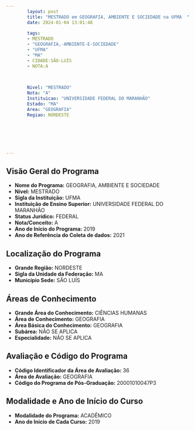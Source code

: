 ```yaml
---
        layout: post
        title: "MESTRADO em GEOGRAFIA, AMBIENTE E SOCIEDADE na UFMA  "
        date: 2024-01-04 13:01:48
     
        tags:
        - MESTRADO
        - "GEOGRAFIA,-AMBIENTE-E-SOCIEDADE"
        - "UFMA"
        - "MA"
        - CIDADE:SÃO-LUÍS
        - NOTA:A
        
       

        Nivel: "MESTRADO"
        Nota: "A"
        Instituicao: "UNIVERSIDADE FEDERAL DO MARANHÃO"
        Estado: "MA"
        Area: "GEOGRAFIA"
        Regiao: NORDESTE
        
        
        
        
        
        
---
```

## Visão Geral do Programa
- **Nome do Programa:** GEOGRAFIA, AMBIENTE E SOCIEDADE
- **Nível:** MESTRADO
- **Sigla da Instituição:** UFMA
- **Instituição de Ensino Superior:** UNIVERSIDADE FEDERAL DO MARANHÃO
- **Status Jurídico:** FEDERAL
- **Nota/Conceito:** A
- **Ano de Início do Programa:** 2019
- **Ano de Referência do Coleta de dados:** 2021

## Localização do Programa
- **Grande Região:** NORDESTE
- **Sigla da Unidade da Federação:** MA
- **Município Sede:** SÃO LUÍS

## Áreas de Conhecimento
- **Grande Área do Conhecimento:** CIÊNCIAS HUMANAS
- **Área de Conhecimento:** GEOGRAFIA
- **Área Básica do Conhecimento:** GEOGRAFIA
- **Subárea:** NÃO SE APLICA
- **Especialidade:** NÃO SE APLICA

## Avaliação e Código do Programa
- **Código Identificador da Área de Avaliação:** 36
- **Área de Avaliação:** GEOGRAFIA
- **Código do Programa de Pós-Graduação:** 20001010047P3


## Modalidade e Ano de Início do Curso
- **Modalidade do Programa:** ACADÊMICO
- **Ano de Início de Cada Curso:** 2019
